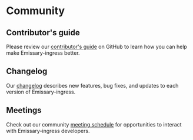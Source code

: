 # Community

## Contributor's guide
Please review our [contributor's guide](https://github.com/emissary-ingress/emissary/blob/master/DEVELOPING.md)
on GitHub to learn how you can help make Emissary-ingress better.

## Changelog
Our [changelog](https://github.com/emissary-ingress/emissary/blob/$branch$/CHANGELOG.md)
describes new features, bug fixes, and updates to each version of Emissary-ingress.

## Meetings
Check out our community [meeting schedule](https://github.com/emissary-ingress/community/blob/main/MEETING_SCHEDULE.md) for opportunities to interact with Emissary-ingress developers.
